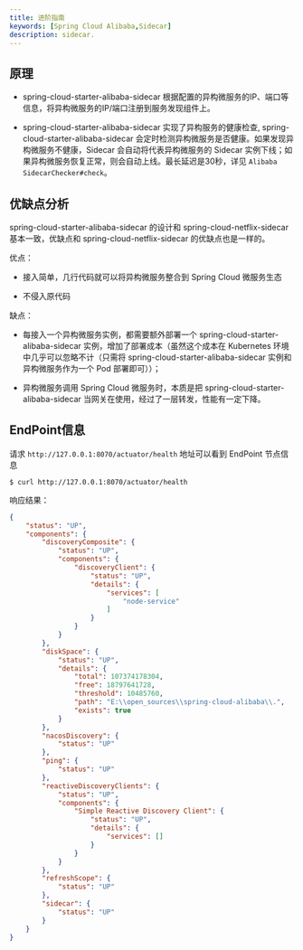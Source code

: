 ```yaml
---
title: 进阶指南
keywords: [Spring Cloud Alibaba,Sidecar]
description: sidecar.
---
```


## 原理

- spring-cloud-starter-alibaba-sidecar 根据配置的异构微服务的IP、端口等信息，将异构微服务的IP/端口注册到服务发现组件上。

- spring-cloud-starter-alibaba-sidecar 实现了异构服务的健康检查, spring-cloud-starter-alibaba-sidecar 会定时检测异构微服务是否健康。如果发现异构微服务不健康，Sidecar 会自动将代表异构微服务的 Sidecar 实例下线；如果异构微服务恢复正常，则会自动上线。最长延迟是30秒，详见 `Alibaba SidecarChecker#check`。

## 优缺点分析

spring-cloud-starter-alibaba-sidecar 的设计和 spring-cloud-netflix-sidecar 基本一致，优缺点和 spring-cloud-netflix-sidecar 的优缺点也是一样的。

优点：

- 接入简单，几行代码就可以将异构微服务整合到 Spring Cloud 微服务生态

- 不侵入原代码

缺点：

- 每接入一个异构微服务实例，都需要额外部署一个 spring-cloud-starter-alibaba-sidecar 实例，增加了部署成本（虽然这个成本在 Kubernetes 环境中几乎可以忽略不计（只需将 spring-cloud-starter-alibaba-sidecar 实例和异构微服务作为一个 Pod 部署即可））；

- 异构微服务调用 Spring Cloud 微服务时，本质是把 spring-cloud-starter-alibaba-sidecar 当网关在使用，经过了一层转发，性能有一定下降。

## EndPoint信息

请求 `http://127.0.0.1:8070/actuator/health` 地址可以看到 EndPoint 节点信息

```shell
$ curl http://127.0.0.1:8070/actuator/health
```

响应结果：

```json
{
    "status": "UP",
    "components": {
        "discoveryComposite": {
            "status": "UP",
            "components": {
                "discoveryClient": {
                    "status": "UP",
                    "details": {
                        "services": [
                            "node-service"
                        ]
                    }
                }
            }
        },
        "diskSpace": {
            "status": "UP",
            "details": {
                "total": 107374178304,
                "free": 18797641728,
                "threshold": 10485760,
                "path": "E:\\open_sources\\spring-cloud-alibaba\\.",
                "exists": true
            }
        },
        "nacosDiscovery": {
            "status": "UP"
        },
        "ping": {
            "status": "UP"
        },
        "reactiveDiscoveryClients": {
            "status": "UP",
            "components": {
                "Simple Reactive Discovery Client": {
                    "status": "UP",
                    "details": {
                        "services": []
                    }
                }
            }
        },
        "refreshScope": {
            "status": "UP"
        },
        "sidecar": {
            "status": "UP"
        }
    }
}
```
